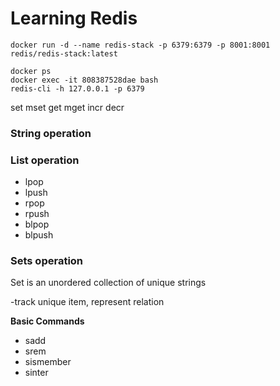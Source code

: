 # Learning Redis

```
docker run -d --name redis-stack -p 6379:6379 -p 8001:8001 redis/redis-stack:latest

docker ps
docker exec -it 808387528dae bash
redis-cli -h 127.0.0.1 -p 6379
```

set
mset
get
mget
incr
decr

### String operation

### List operation

- lpop
- lpush
- rpop
- rpush
- blpop
- blpush

### Sets operation

Set is an unordered collection of unique strings

-track unique item, represent relation

**Basic Commands**

- sadd
- srem
- sismember
- sinter
